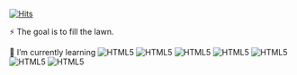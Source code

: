 [![Hits](https://hits.seeyoufarm.com/api/count/incr/badge.svg?url=https%3A%2F%2Fgithub.com%2F5eonhee%2Fhit-counter&count_bg=%23218BD7&title_bg=%239A9A9A&icon=bilibili.svg&icon_color=%23E7E7E7&title=hits&edge_flat=false)](https://hits.seeyoufarm.com)


⚡ The goal is to fill the lawn.

🌱 I’m currently learning
![HTML5](http://img.shields.io/badge/Semantic%20Web-005A9C?style=flat-square&logo=Semantic%20Web&logoColor=white)
![HTML5](http://img.shields.io/badge/HTML5-E34F26?style=flat-square&logo=HTML5&logoColor=white)
![HTML5](http://img.shields.io/badge/CSS3-1572B6?style=flat-square&logo=CSS3&logoColor=white)
![HTML5](http://img.shields.io/badge/Sass-CC6699?style=flat-square&logo=Sass&logoColor=white)
![HTML5](http://img.shields.io/badge/JavaScript-F7DF1E?style=flat-square&logo=JavaScript&logoColor=white)
![HTML5](http://img.shields.io/badge/GitHub-181717?style=flat-square&logo=GitHub&logoColor=white)
![HTML5](http://img.shields.io/badge/Visual%20Studio%20Code-007ACC?style=flat-square&logo=Visual%20Studio%20Code&logoColor=white)
